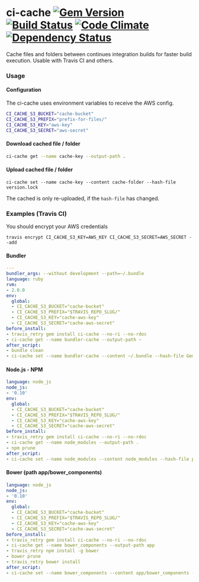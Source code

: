 # ci-cache [![Gem Version](https://badge.fury.io/rb/ci-cache.png)](http://badge.fury.io/rb/ci-cache) [![Build Status](https://travis-ci.org/johanneswuerbach/ci-cache.png?branch=master)](https://travis-ci.org/johanneswuerbach/ci-cache) [![Code Climate](https://codeclimate.com/github/johanneswuerbach/ci-cache.png)](https://codeclimate.com/github/johanneswuerbach/ci-cache) [![Dependency Status](https://gemnasium.com/johanneswuerbach/ci-cache.png)](https://gemnasium.com/johanneswuerbach/ci-cache)
Cache files and folders between continues integration builds for faster build execution. Usable with Travis CI and others.

### Usage

#### Configuration
The ci-cache uses environment variables to receive the AWS config.
```bash
CI_CACHE_S3_BUCKET="cache-bucket"
CI_CACHE_S3_PREFIX="prefix-for-files/"
CI_CACHE_S3_KEY="aws-key"
CI_CACHE_S3_SECRET="aws-secret"
```

#### Download cached file / folder
```bash
ci-cache get --name cache-key --output-path .
```

#### Upload cached file / folder
```
ci-cache set --name cache-key --content cache-folder --hash-file version.lock
```
The cached is only re-uploaded, if the `hash-file` has changed.

### Examples (Travis CI)

You should encrypt your AWS credentials 
```
travis encrypt CI_CACHE_S3_KEY=AWS_KEY CI_CACHE_S3_SECRET=AWS_SECRET --add
```


#### Bundler

```yaml
---
bundler_args: --without development --path=~/.bundle
language: ruby
rvm:
- 2.0.0
env:
  global:
  - CI_CACHE_S3_BUCKET="cache-bucket"
  - CI_CACHE_S3_PREFIX="$TRAVIS_REPO_SLUG/"
  - CI_CACHE_S3_KEY="cache-aws-key"
  - CI_CACHE_S3_SECRET="cache-aws-secret"
before_install:
- travis_retry gem install ci-cache --no-ri --no-rdoc
- ci-cache get --name bundler-cache --output-path ~
after_script:
- bundle clean
- ci-cache set --name bundler-cache --content ~/.bundle --hash-file Gemfile.lock
```

#### Node.js - NPM

```yaml
language: node_js
node_js:
- '0.10'
env:
  global:
  - CI_CACHE_S3_BUCKET="cache-bucket"
  - CI_CACHE_S3_PREFIX="$TRAVIS_REPO_SLUG/"
  - CI_CACHE_S3_KEY="cache-aws-key"
  - CI_CACHE_S3_SECRET="cache-aws-secret"
before_install:
- travis_retry gem install ci-cache --no-ri --no-rdoc
- ci-cache get --name node_modules --output-path .
- npm prune
after_script:
- ci-cache set --name node_modules --content node_modules --hash-file package.json
```

#### Bower (path app/bower_components)

```yaml
language: node_js
node_js:
- '0.10'
env:
  global:
  - CI_CACHE_S3_BUCKET="cache-bucket"
  - CI_CACHE_S3_PREFIX="$TRAVIS_REPO_SLUG/"
  - CI_CACHE_S3_KEY="cache-aws-key"
  - CI_CACHE_S3_SECRET="cache-aws-secret"
before_install:
- travis_retry gem install ci-cache --no-ri --no-rdoc
- ci-cache get --name bower_components --output-path app
- travis_retry npm install -g bower
- bower prune
- travis_retry bower install
after_script:
- ci-cache set --name bower_components --content app/bower_components --hash-file bower.json
```
